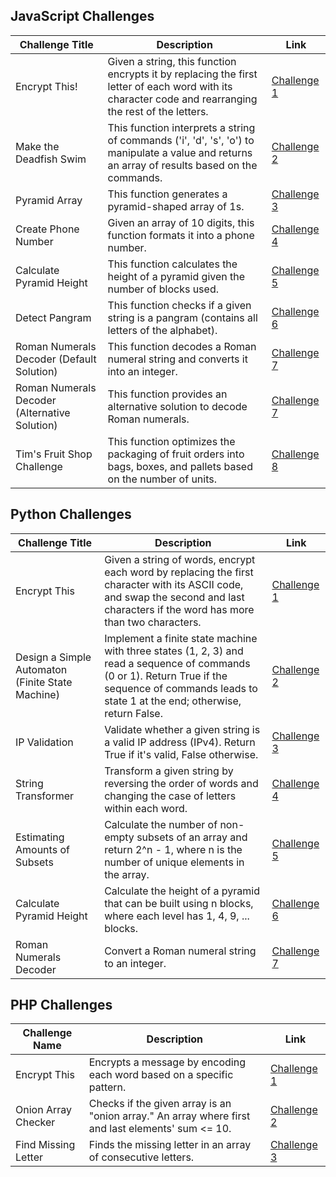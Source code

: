 ## JavaScript Challenges

| Challenge Title | Description | Link |
| --------------- | ----------- | ---- |
| Encrypt This! | Given a string, this function encrypts it by replacing the first letter of each word with its character code and rearranging the rest of the letters. | [Challenge 1](https://www.codewars.com/kata/5848565e273af816fb000449/javascript) |
| Make the Deadfish Swim | This function interprets a string of commands ('i', 'd', 's', 'o') to manipulate a value and returns an array of results based on the commands. | [Challenge 2](https://www.codewars.com/kata/51e0007c1f9378fa810002a9) |
| Pyramid Array | This function generates a pyramid-shaped array of 1s. | [Challenge 3](https://www.codewars.com/kata/515f51d438015969f7000013) |
| Create Phone Number | Given an array of 10 digits, this function formats it into a phone number. | [Challenge 4](https://www.codewars.com/kata/525f50e3b73515a6db000b83) |
| Calculate Pyramid Height | This function calculates the height of a pyramid given the number of blocks used. | [Challenge 5](https://www.codewars.com/kata/56968ce7753513604b000055) |
| Detect Pangram | This function checks if a given string is a pangram (contains all letters of the alphabet). | [Challenge 6](https://www.codewars.com/kata/545cedaa9943f7fe7b000048) |
| Roman Numerals Decoder (Default Solution) | This function decodes a Roman numeral string and converts it into an integer. | [Challenge 7](https://www.codewars.com/kata/51b6249c4612257ac0000005) |
| Roman Numerals Decoder (Alternative Solution) | This function provides an alternative solution to decode Roman numerals. | [Challenge 7](https://www.codewars.com/kata/51b6249c4612257ac0000005) |
| Tim's Fruit Shop Challenge | This function optimizes the packaging of fruit orders into bags, boxes, and pallets based on the number of units. | [Challenge 8](https://www.codewars.com/kata/652643925c042100247fffc6/) |







## Python Challenges



| Challenge Title                       | Description                                                                                                    | Link                                                 |
| ------------------------------------- | -------------------------------------------------------------------------------------------------------------- | ---------------------------------------------------- |
| Encrypt This                           | Given a string of words, encrypt each word by replacing the first character with its ASCII code, and swap the second and last characters if the word has more than two characters.  | [Challenge 1](https://www.codewars.com/kata/5848565e273af816fb000449) |
| Design a Simple Automaton (Finite State Machine) | Implement a finite state machine with three states (1, 2, 3) and read a sequence of commands (0 or 1). Return True if the sequence of commands leads to state 1 at the end; otherwise, return False. | [Challenge 2](https://www.codewars.com/kata/5268acac0d3f019add000203) |
| IP Validation                          | Validate whether a given string is a valid IP address (IPv4). Return True if it's valid, False otherwise.      | [Challenge 3](https://www.codewars.com/kata/515decfd9dcfc23bb6000006) |
| String Transformer                     | Transform a given string by reversing the order of words and changing the case of letters within each word.   | [Challenge 4](https://www.codewars.com/kata/5878520d52628a092f0002d0) |
| Estimating Amounts of Subsets           | Calculate the number of non-empty subsets of an array and return 2^n - 1, where n is the number of unique elements in the array. | [Challenge 5](https://www.codewars.com/kata/584703d76f6cf6ffc6000275) |
| Calculate Pyramid Height                | Calculate the height of a pyramid that can be built using n blocks, where each level has 1, 4, 9, ... blocks. | [Challenge 6](https://www.codewars.com/kata/56968ce7753513604b000055) |
| Roman Numerals Decoder                 | Convert a Roman numeral string to an integer.     | [Challenge 7](https://www.codewars.com/kata/51b6249c4612257ac0000005) |


## PHP Challenges
| Challenge Name            | Description                                                                           | Link                                                      |
|---------------------------|---------------------------------------------------------------------------------------|-----------------------------------------------------------|
| Encrypt This              | Encrypts a message by encoding each word based on a specific pattern.                 | [Challenge 1](https://www.codewars.com/kata/5848565e273af816fb000449) |
| Onion Array Checker       | Checks if the given array is an "onion array." An array where first and last elements' sum <= 10. | [Challenge 2](https://www.codewars.com/kata/59b2883c5e2308b54d000013/train/php) |
| Find Missing Letter       | Finds the missing letter in an array of consecutive letters.                          | [Challenge 3](https://www.codewars.com/kata/5839edaa6754d6fec10000a2/train/php) |
